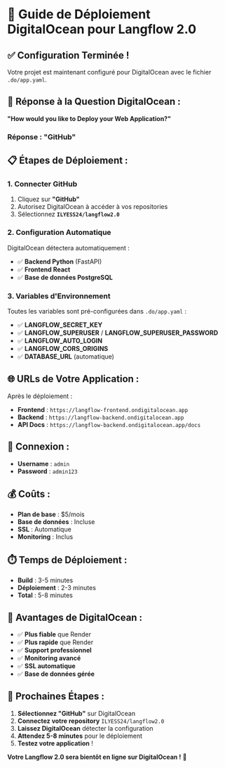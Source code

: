 # 🚀 Guide de Déploiement DigitalOcean pour Langflow 2.0

## ✅ **Configuration Terminée !**

Votre projet est maintenant configuré pour DigitalOcean avec le fichier `.do/app.yaml`.

## 🎯 **Réponse à la Question DigitalOcean :**

**"How would you like to Deploy your Web Application?"**

### **Réponse : "GitHub"**

## 📋 **Étapes de Déploiement :**

### **1. Connecter GitHub**
1. Cliquez sur **"GitHub"**
2. Autorisez DigitalOcean à accéder à vos repositories
3. Sélectionnez **`ILYESS24/langflow2.0`**

### **2. Configuration Automatique**
DigitalOcean détectera automatiquement :
- ✅ **Backend Python** (FastAPI)
- ✅ **Frontend React**
- ✅ **Base de données PostgreSQL**

### **3. Variables d'Environnement**
Toutes les variables sont pré-configurées dans `.do/app.yaml` :
- ✅ **LANGFLOW_SECRET_KEY**
- ✅ **LANGFLOW_SUPERUSER** / **LANGFLOW_SUPERUSER_PASSWORD**
- ✅ **LANGFLOW_AUTO_LOGIN**
- ✅ **LANGFLOW_CORS_ORIGINS**
- ✅ **DATABASE_URL** (automatique)

## 🌐 **URLs de Votre Application :**

Après le déploiement :
- **Frontend** : `https://langflow-frontend.ondigitalocean.app`
- **Backend** : `https://langflow-backend.ondigitalocean.app`
- **API Docs** : `https://langflow-backend.ondigitalocean.app/docs`

## 🔑 **Connexion :**
- **Username** : `admin`
- **Password** : `admin123`

## 💰 **Coûts :**
- **Plan de base** : $5/mois
- **Base de données** : Incluse
- **SSL** : Automatique
- **Monitoring** : Inclus

## ⏱️ **Temps de Déploiement :**
- **Build** : 3-5 minutes
- **Déploiement** : 2-3 minutes
- **Total** : 5-8 minutes

## 🎉 **Avantages de DigitalOcean :**

- ✅ **Plus fiable** que Render
- ✅ **Plus rapide** que Render
- ✅ **Support professionnel**
- ✅ **Monitoring avancé**
- ✅ **SSL automatique**
- ✅ **Base de données gérée**

## 🚀 **Prochaines Étapes :**

1. **Sélectionnez "GitHub"** sur DigitalOcean
2. **Connectez votre repository** `ILYESS24/langflow2.0`
3. **Laissez DigitalOcean** détecter la configuration
4. **Attendez 5-8 minutes** pour le déploiement
5. **Testez votre application** !

**Votre Langflow 2.0 sera bientôt en ligne sur DigitalOcean !** 🎉
